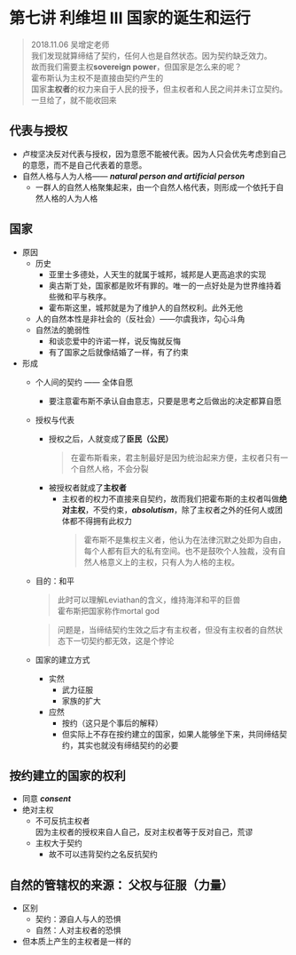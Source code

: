 # 第七讲 利维坦 III 国家的诞生和运行
> 2018.11.06 吴增定老师  
> 我们发现就算缔结了契约，任何人也是自然状态。因为契约缺乏效力。  
> 故而我们需要主权**sovereign power**，但国家是怎么来的呢？  
> 霍布斯认为主权不是直接由契约产生的  
> 国家**主权者**的权力来自于人民的授予，但主权者和人民之间并未订立契约。一旦给了，就不能收回来
## 代表与授权
* 卢梭坚决反对代表与授权，因为意愿不能被代表。因为人只会优先考虑到自己的意愿，而不是自己代表着的意愿。  
* 自然人格与人为人格—— ***natural person and artificial person***    
  * 一群人的自然人格聚集起来，由一个自然人格代表，则形成一个依托于自然人格的人为人格  

## 国家
* 原因
	* 历史
		* 亚里士多德处，人天生的就属于城邦，城邦是人更高追求的实现  
		* 奥古斯丁处，国家都是败坏有罪的。唯一的一点好处是为世界维持着些微和平与秩序。  
		* 霍布斯这里，城邦就是为了维护人的自然权利。此外无他  
	* 人的自然本性是非社会的（反社会）——尔虞我诈，勾心斗角  
	* 自然法的脆弱性  
		* 和谈恋爱中的许诺一样，说反悔就反悔  
		* 有了国家之后就像结婚了一样，有了约束
* 形成  
	* 个人间的契约 —— 全体自愿
		* 要注意霍布斯不承认自由意志，只要是思考之后做出的决定都算自愿
	* 授权与代表  
		* 授权之后，人就变成了**臣民（公民）**  
			> 在霍布斯看来，君主制最好是因为统治起来方便，主权者只有一个自然人格，不会分裂
		* 被授权者就成了**主权者**
			* 主权者的权力不直接来自契约，故而我们把霍布斯的主权者叫做**绝对主权**，不受约束，***absolutism***，除了主权者之外的任何人或团体都不得拥有此权力
				> 霍布斯不是集权主义者，他认为在法律沉默之处即为自由，每个人都有巨大的私有空间。也不是鼓吹个人独裁，没有自然人格意义上的主权，只有人为人格的主权。  
	* 目的：和平

		> 此时可以理解Leviathan的含义，维持海洋和平的巨兽  
		> 霍布斯把国家称作mortal god    

		> 问题是，当缔结契约生效之后才有主权者，但没有主权者的自然状态下一切契约都无效，这是个悖论
	* 国家的建立方式
		* 实然
			* 武力征服
			* 家族的扩大
		* 应然  
			* 按约（这只是个事后的解释）	
			* 但实际上不存在按约建立的国家，如果人能够坐下来，共同缔结契约，其实也就没有缔结契约的必要
## 按约建立的国家的权利
* 同意 ***consent***
* 绝对主权
	* 不可反抗主权者  
		因为主权者的授权来自人自己，反对主权者等于反对自己，荒谬  
	* 主权大于契约  
		* 故不可以违背契约之名反抗契约

## 自然的管辖权的来源： 父权与征服（力量）
* 区别
	* 契约：源自人与人的恐惧
	* 自然：人对主权者的恐惧
* 但本质上产生的主权者是一样的

